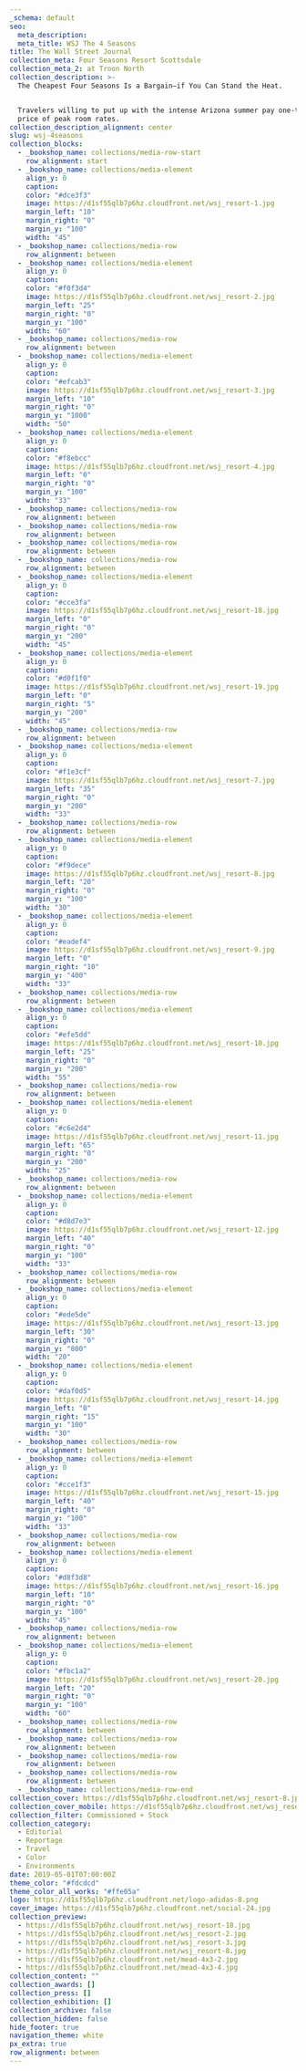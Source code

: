```yaml
---
_schema: default
seo:
  meta_description:
  meta_title: WSJ The 4 Seasons
title: The Wall Street Journal
collection_meta: Four Seasons Resort Scottsdale
collection_meta_2: at Troon North
collection_description: >-
  The Cheapest Four Seasons Is a Bargain—if You Can Stand the Heat.


  Travelers willing to put up with the intense Arizona summer pay one-third the
  price of peak room rates.
collection_description_alignment: center
slug: wsj-4seasons
collection_blocks:
  - _bookshop_name: collections/media-row-start
    row_alignment: start
  - _bookshop_name: collections/media-element
    align_y: 0
    caption:
    color: "#dce3f3"
    image: https://d1sf55qlb7p6hz.cloudfront.net/wsj_resort-1.jpg
    margin_left: "10"
    margin_right: "0"
    margin_y: "100"
    width: "45"
  - _bookshop_name: collections/media-row
    row_alignment: between
  - _bookshop_name: collections/media-element
    align_y: 0
    caption:
    color: "#f0f3d4"
    image: https://d1sf55qlb7p6hz.cloudfront.net/wsj_resort-2.jpg
    margin_left: "25"
    margin_right: "0"
    margin_y: "100"
    width: "60"
  - _bookshop_name: collections/media-row
    row_alignment: between
  - _bookshop_name: collections/media-element
    align_y: 0
    caption:
    color: "#efcab3"
    image: https://d1sf55qlb7p6hz.cloudfront.net/wsj_resort-3.jpg
    margin_left: "10"
    margin_right: "0"
    margin_y: "1000"
    width: "50"
  - _bookshop_name: collections/media-element
    align_y: 0
    caption:
    color: "#f8ebcc"
    image: https://d1sf55qlb7p6hz.cloudfront.net/wsj_resort-4.jpg
    margin_left: "0"
    margin_right: "0"
    margin_y: "100"
    width: "33"
  - _bookshop_name: collections/media-row
    row_alignment: between
  - _bookshop_name: collections/media-row
    row_alignment: between
  - _bookshop_name: collections/media-row
    row_alignment: between
  - _bookshop_name: collections/media-row
    row_alignment: between
  - _bookshop_name: collections/media-element
    align_y: 0
    caption:
    color: "#cce3fa"
    image: https://d1sf55qlb7p6hz.cloudfront.net/wsj_resort-18.jpg
    margin_left: "0"
    margin_right: "0"
    margin_y: "200"
    width: "45"
  - _bookshop_name: collections/media-element
    align_y: 0
    caption:
    color: "#d0f1f0"
    image: https://d1sf55qlb7p6hz.cloudfront.net/wsj_resort-19.jpg
    margin_left: "0"
    margin_right: "5"
    margin_y: "200"
    width: "45"
  - _bookshop_name: collections/media-row
    row_alignment: between
  - _bookshop_name: collections/media-element
    align_y: 0
    caption:
    color: "#f1e3cf"
    image: https://d1sf55qlb7p6hz.cloudfront.net/wsj_resort-7.jpg
    margin_left: "35"
    margin_right: "0"
    margin_y: "200"
    width: "33"
  - _bookshop_name: collections/media-row
    row_alignment: between
  - _bookshop_name: collections/media-element
    align_y: 0
    caption:
    color: "#f9dece"
    image: https://d1sf55qlb7p6hz.cloudfront.net/wsj_resort-8.jpg
    margin_left: "20"
    margin_right: "0"
    margin_y: "100"
    width: "30"
  - _bookshop_name: collections/media-element
    align_y: 0
    caption:
    color: "#eadef4"
    image: https://d1sf55qlb7p6hz.cloudfront.net/wsj_resort-9.jpg
    margin_left: "0"
    margin_right: "10"
    margin_y: "400"
    width: "33"
  - _bookshop_name: collections/media-row
    row_alignment: between
  - _bookshop_name: collections/media-element
    align_y: 0
    caption:
    color: "#efe5dd"
    image: https://d1sf55qlb7p6hz.cloudfront.net/wsj_resort-10.jpg
    margin_left: "25"
    margin_right: "0"
    margin_y: "200"
    width: "55"
  - _bookshop_name: collections/media-row
    row_alignment: between
  - _bookshop_name: collections/media-element
    align_y: 0
    caption:
    color: "#c6e2d4"
    image: https://d1sf55qlb7p6hz.cloudfront.net/wsj_resort-11.jpg
    margin_left: "65"
    margin_right: "0"
    margin_y: "200"
    width: "25"
  - _bookshop_name: collections/media-row
    row_alignment: between
  - _bookshop_name: collections/media-element
    align_y: 0
    caption:
    color: "#d8d7e3"
    image: https://d1sf55qlb7p6hz.cloudfront.net/wsj_resort-12.jpg
    margin_left: "40"
    margin_right: "0"
    margin_y: "100"
    width: "33"
  - _bookshop_name: collections/media-row
    row_alignment: between
  - _bookshop_name: collections/media-element
    align_y: 0
    caption:
    color: "#ede5de"
    image: https://d1sf55qlb7p6hz.cloudfront.net/wsj_resort-13.jpg
    margin_left: "30"
    margin_right: "0"
    margin_y: "800"
    width: "20"
  - _bookshop_name: collections/media-element
    align_y: 0
    caption:
    color: "#daf0d5"
    image: https://d1sf55qlb7p6hz.cloudfront.net/wsj_resort-14.jpg
    margin_left: "0"
    margin_right: "15"
    margin_y: "100"
    width: "30"
  - _bookshop_name: collections/media-row
    row_alignment: between
  - _bookshop_name: collections/media-element
    align_y: 0
    caption:
    color: "#cce1f3"
    image: https://d1sf55qlb7p6hz.cloudfront.net/wsj_resort-15.jpg
    margin_left: "40"
    margin_right: "0"
    margin_y: "100"
    width: "33"
  - _bookshop_name: collections/media-row
    row_alignment: between
  - _bookshop_name: collections/media-element
    align_y: 0
    caption:
    color: "#d8f3d8"
    image: https://d1sf55qlb7p6hz.cloudfront.net/wsj_resort-16.jpg
    margin_left: "10"
    margin_right: "0"
    margin_y: "100"
    width: "45"
  - _bookshop_name: collections/media-row
    row_alignment: between
  - _bookshop_name: collections/media-element
    align_y: 0
    caption:
    color: "#fbc1a2"
    image: https://d1sf55qlb7p6hz.cloudfront.net/wsj_resort-20.jpg
    margin_left: "20"
    margin_right: "0"
    margin_y: "100"
    width: "60"
  - _bookshop_name: collections/media-row
    row_alignment: between
  - _bookshop_name: collections/media-row
    row_alignment: between
  - _bookshop_name: collections/media-row
    row_alignment: between
  - _bookshop_name: collections/media-row
    row_alignment: between
  - _bookshop_name: collections/media-row-end
collection_cover: https://d1sf55qlb7p6hz.cloudfront.net/wsj_resort-8.jpg
collection_cover_mobile: https://d1sf55qlb7p6hz.cloudfront.net/wsj_resort-9.jpg
collection_filter: Commissioned + Stock
collection_category:
  - Editorial
  - Reportage
  - Travel
  - Color
  - Environments
date: 2019-05-01T07:00:00Z
theme_color: "#fdcdcd"
theme_color_all_works: "#ffe05a"
logo: https://d1sf55qlb7p6hz.cloudfront.net/logo-adidas-8.png
cover_image: https://d1sf55qlb7p6hz.cloudfront.net/social-24.jpg
collection_preview:
  - https://d1sf55qlb7p6hz.cloudfront.net/wsj_resort-18.jpg
  - https://d1sf55qlb7p6hz.cloudfront.net/wsj_resort-2.jpg
  - https://d1sf55qlb7p6hz.cloudfront.net/wsj_resort-3.jpg
  - https://d1sf55qlb7p6hz.cloudfront.net/wsj_resort-8.jpg
  - https://d1sf55qlb7p6hz.cloudfront.net/mead-4x3-2.jpg
  - https://d1sf55qlb7p6hz.cloudfront.net/mead-4x3-4.jpg
collection_content: ""
collection_awards: []
collection_press: []
collection_exhibition: []
collection_archive: false
collection_hidden: false
hide_footer: true
navigation_theme: white
px_extra: true
row_alignment: between
---
```

